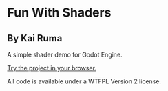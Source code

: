 # Fun With Shaders
## By Kai Ruma

A simple shader demo for Godot Engine.

[Try the project in your browser.](https://kairumagames.itch.io/fun-with-shaders)

All code is available under a WTFPL Version 2 license.
